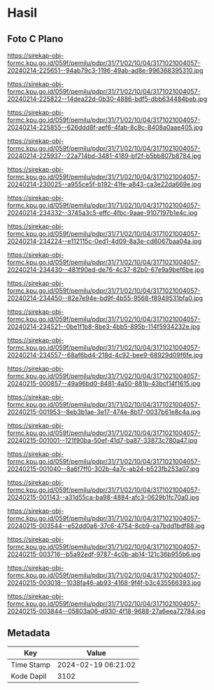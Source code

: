 # Hasil

## Foto C Plano

https://sirekap-obj-formc.kpu.go.id/059f/pemilu/pdpr/31/71/02/10/04/3171021004057-20240214-225651--94ab79c3-1196-49ab-ad8e-996368395310.jpg

https://sirekap-obj-formc.kpu.go.id/059f/pemilu/pdpr/31/71/02/10/04/3171021004057-20240214-225822--14dea22d-0b30-4886-bdf5-dbb634484beb.jpg

https://sirekap-obj-formc.kpu.go.id/059f/pemilu/pdpr/31/71/02/10/04/3171021004057-20240214-225855--626ddd8f-aef6-4fab-8c8c-8408a0aae405.jpg

https://sirekap-obj-formc.kpu.go.id/059f/pemilu/pdpr/31/71/02/10/04/3171021004057-20240214-225937--22a714bd-3481-4189-bf2f-b5bb807b8784.jpg

https://sirekap-obj-formc.kpu.go.id/059f/pemilu/pdpr/31/71/02/10/04/3171021004057-20240214-230025--a955ce5f-b192-41fe-a843-ca3e22da669e.jpg

https://sirekap-obj-formc.kpu.go.id/059f/pemilu/pdpr/31/71/02/10/04/3171021004057-20240214-234332--3745a3c5-effc-4fbc-9aae-9107197b1e4c.jpg

https://sirekap-obj-formc.kpu.go.id/059f/pemilu/pdpr/31/71/02/10/04/3171021004057-20240214-234224--e112115c-0ed1-4d09-8a3e-cd6067baa04a.jpg

https://sirekap-obj-formc.kpu.go.id/059f/pemilu/pdpr/31/71/02/10/04/3171021004057-20240214-234430--481f90ed-de76-4c37-82b0-67e9a9bef6be.jpg

https://sirekap-obj-formc.kpu.go.id/059f/pemilu/pdpr/31/71/02/10/04/3171021004057-20240214-234450--82e7e94e-bd9f-4b55-9568-f8949531bfa0.jpg

https://sirekap-obj-formc.kpu.go.id/059f/pemilu/pdpr/31/71/02/10/04/3171021004057-20240214-234521--0be1f1b8-8be3-4bb5-895b-114f5934232e.jpg

https://sirekap-obj-formc.kpu.go.id/059f/pemilu/pdpr/31/71/02/10/04/3171021004057-20240214-234557--68af6bd4-218d-4c92-bee9-68929d09f6fe.jpg

https://sirekap-obj-formc.kpu.go.id/059f/pemilu/pdpr/31/71/02/10/04/3171021004057-20240215-000857--49a96bd0-8481-4a50-881b-43bcf14f1615.jpg

https://sirekap-obj-formc.kpu.go.id/059f/pemilu/pdpr/31/71/02/10/04/3171021004057-20240215-001953--8eb3b1ae-3e17-474e-8b17-0037b61e8c4a.jpg

https://sirekap-obj-formc.kpu.go.id/059f/pemilu/pdpr/31/71/02/10/04/3171021004057-20240215-001001--121f90ba-50ef-41d7-ba87-33873c780a47.jpg

https://sirekap-obj-formc.kpu.go.id/059f/pemilu/pdpr/31/71/02/10/04/3171021004057-20240215-001040--8a6f7ff0-302b-4a7c-ab24-b523fb253a07.jpg

https://sirekap-obj-formc.kpu.go.id/059f/pemilu/pdpr/31/71/02/10/04/3171021004057-20240215-001143--a31d55ca-ba98-4884-afc3-0629b1fc70a0.jpg

https://sirekap-obj-formc.kpu.go.id/059f/pemilu/pdpr/31/71/02/10/04/3171021004057-20240215-003544--e52dd0a6-37c6-4754-8cb9-ca7bdd1bdf88.jpg

https://sirekap-obj-formc.kpu.go.id/059f/pemilu/pdpr/31/71/02/10/04/3171021004057-20240215-003716--b5a92edf-9787-4c0b-ab14-121c36b955b6.jpg

https://sirekap-obj-formc.kpu.go.id/059f/pemilu/pdpr/31/71/02/10/04/3171021004057-20240215-003018--1038fa46-ab93-4168-9f4f-b3c435566393.jpg

https://sirekap-obj-formc.kpu.go.id/059f/pemilu/pdpr/31/71/02/10/04/3171021004057-20240215-003844--05803a06-d930-4f18-9688-27a6eea72784.jpg


## Metadata

| Key        | Value               |
| ---------- | ------------------- |
| Time Stamp | 2024-02-19 06:21:02 |
| Kode Dapil | 3102                |



